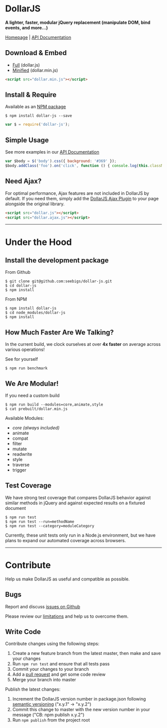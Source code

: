 # DollarJS

**A lighter, faster, modular jQuery replacement (manipulate DOM, bind events, and more...)**

[Homepage](http://seebigs.github.io/dollar-js) | [API Documentation](http://seebigs.github.io/dollar-js/api)

## Download & Embed
 * [Full](https://raw.githubusercontent.com/seebigs/dollar-js/master/prebuilt/dollar.js) (dollar.js)
 * [Minified](https://raw.githubusercontent.com/seebigs/dollar-js/master/prebuilt/dollar.min.js) (dollar.min.js)
```html
<script src="dollar.min.js"></script>
```

## Install & Require
Available as an [NPM package](https://www.npmjs.com/package/dollar-js)
```
$ npm install dollar-js --save
```
```js
var $ = require('dollar-js');
```

## Simple Usage
See more examples in our [API Documentation](http://seebigs.github.io/dollar-js/api)
```js
var $body = $('body').css({ background: '#369' });
$body.addClass('foo').on('click', function () { console.log(this.className); });
```

## Need Ajax?
For optimal performance, Ajax features are not included in DollarJS by default. If you need them, simply add the [DollarJS Ajax Plugin](https://github.com/seebigs/dollar-js-ajax) to your page alongside the original library.
```html
<script src="dollar.js"></script>
<script src="dollar.ajax.js"></script>
```

---

# Under the Hood

## Install the development package

From Github
```
$ git clone git@github.com:seebigs/dollar-js.git
$ cd dollar-js
$ npm install
```

From NPM
```
$ npm install dollar-js
$ cd node_modules/dollar-js
$ npm install
```

## How Much Faster Are We Talking?
In the current build, we clock ourselves at over **4x faster** on average across various operations!

See for yourself
```
$ npm run benchmark
```

## We Are Modular!
If you need a custom build
```
$ npm run build --modules=core,animate,style
$ cat prebuilt/dollar.min.js
```
Available Modules:
- *core (always included)*
- animate
- compat
- filter
- mutate
- readwrite
- style
- traverse
- trigger

## Test Coverage

We have strong test coverage that compares DollarJS behavior against similar methods in jQuery and against expected results on a fixtured document
```
$ npm run test
$ npm run test --run=methodName
$ npm run test --category=moduleCategory
```
Currently, these unit tests only run in a Node.js environment, but we have plans to expand our automated coverage across browsers.

---

# Contribute
Help us make DollarJS as useful and compatible as possible.

## Bugs

Report and discuss [issues on Github](https://github.com/seebigs/dollar-js/issues)

Please review our [limitations](http://seebigs.github.io/dollar-js/limitations/) and help us to overcome them.

## Write Code

Contribute changes using the following steps:
 1. Create a new feature branch from the latest master, then make and save your changes
 2. Run `npm run test` and ensure that all tests pass
 2. Commit your changes to your branch
 3. Add a [pull request](https://github.com/seebigs/dollar-js/pulls) and get some code review
 4. Merge your branch into master

Publish the latest changes:
 1. Increment the DollarJS version number in package.json following [semantic versioning](https://www.sitepoint.com/semantic-versioning-why-you-should-using/) ("x.y.1" -> "x.y.2")
 2. Commit this change to master with the new version number in your message ("CB: npm publish x.y.2")
 3. Run `npm publish` from the project root
